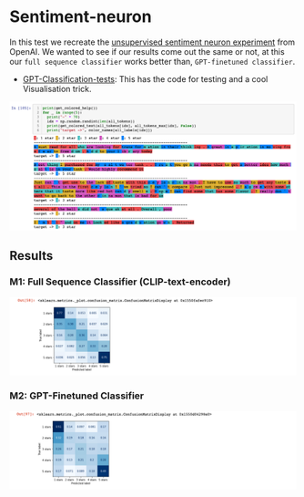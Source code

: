 # Sentiment-neuron

In this test we recreate the [unsupervised sentiment neuron experiment](https://openai.com/blog/unsupervised-sentiment-neuron/) from OpenAI. We wanted to see if our results come out the same or not, at this our `full sequence classifier` works better than, `GPT-finetuned classifier`.

- [GPT-Classification-tests](./GPT-Classification-tests.ipynb): This has the code for testing and a cool Visualisation trick.

<img src="./color-vis.png">

## Results

### M1: Full Sequence Classifier (CLIP-text-encoder)

<img src="./m1.png">


### M2: GPT-Finetuned Classifier

<img src="./m2.png">
